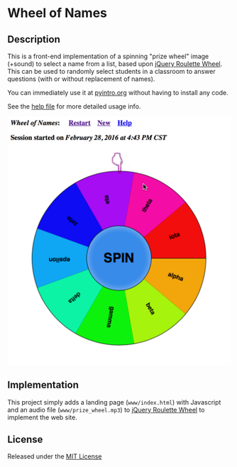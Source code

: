 # Wheel of Names 

## Description

This is a front-end implementation of a spinning "prize wheel" image
(+sound) to select a name from a list, based upon
[jQuery Roulette Wheel](https://github.com/JavoByte/rouletteWheel).
This can be used to randomly select students in a classroom to answer
questions (with or without replacement of names).

You can immediately use it at [pyintro.org](http://pyintro.org/wheel/)
without having to install any code. 

See the [help file](http://pyintro.org/wheel/help.html)
for more detailed usage info.

![Alt text](www/img/WheelOfNames.png?raw=true "Wheel")

## Implementation

This project simply adds a landing page (``www/index.html``) with Javascript
and an audio file (``www/prize_wheel.mp3``) to
[jQuery Roulette Wheel](https://github.com/JavoByte/rouletteWheel) to
implement the web site.

## License

Released under the [MIT License](http://opensource.org/licenses/MIT)


